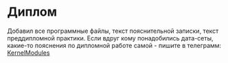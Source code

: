# Диплом

Добавил все программные файлы, текст пояснительной записки, текст преддипломной практики. Если вдруг кому понадобились дата-сеты, какие-то пояснения по дипломной работе самой - пишите в телеграмм: [KernelModules](https://t.me/KernelModules)
